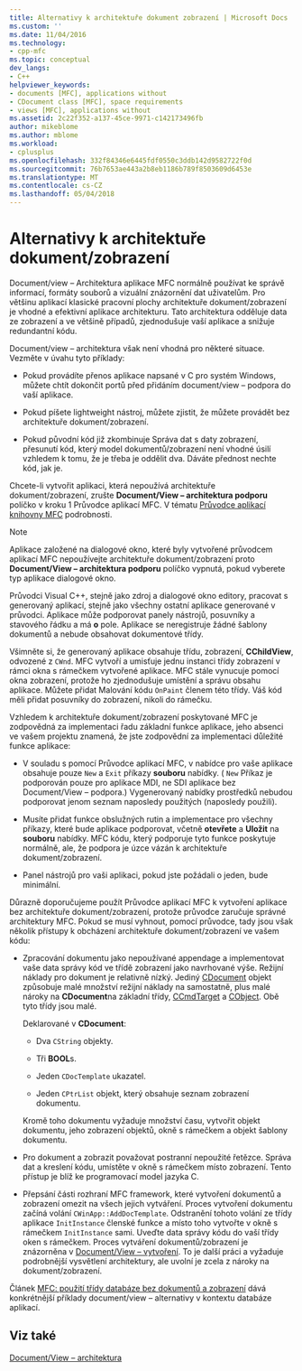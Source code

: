 ```yaml
---
title: Alternativy k architektuře dokument zobrazení | Microsoft Docs
ms.custom: ''
ms.date: 11/04/2016
ms.technology:
- cpp-mfc
ms.topic: conceptual
dev_langs:
- C++
helpviewer_keywords:
- documents [MFC], applications without
- CDocument class [MFC], space requirements
- views [MFC], applications without
ms.assetid: 2c22f352-a137-45ce-9971-c142173496fb
author: mikeblome
ms.author: mblome
ms.workload:
- cplusplus
ms.openlocfilehash: 332f84346e6445fdf0550c3ddb142d9582722f0d
ms.sourcegitcommit: 76b7653ae443a2b8eb1186b789f8503609d6453e
ms.translationtype: MT
ms.contentlocale: cs-CZ
ms.lasthandoff: 05/04/2018
---
```

# <a name="alternatives-to-the-documentview-architecture"></a>Alternativy k architektuře dokument/zobrazení
Document/view – Architektura aplikace MFC normálně používat ke správě informací, formáty souborů a vizuální znázornění dat uživatelům. Pro většinu aplikací klasické pracovní plochy architektuře dokument/zobrazení je vhodné a efektivní aplikace architekturu. Tato architektura odděluje data ze zobrazení a ve většině případů, zjednodušuje vaší aplikace a snižuje redundantní kódu.  
  
 Document/view – architektura však není vhodná pro některé situace. Vezměte v úvahu tyto příklady:  
  
-   Pokud provádíte přenos aplikace napsané v C pro systém Windows, můžete chtít dokončit portů před přidáním document/view – podpora do vaší aplikace.  
  
-   Pokud píšete lightweight nástroj, můžete zjistit, že můžete provádět bez architektuře dokument/zobrazení.  
  
-   Pokud původní kód již zkombinuje Správa dat s daty zobrazení, přesunutí kód, který model dokumentů/zobrazení není vhodné úsilí vzhledem k tomu, že je třeba je oddělit dva. Dáváte přednost nechte kód, jak je.  
  
 Chcete-li vytvořit aplikaci, která nepoužívá architektuře dokument/zobrazení, zrušte **Document/View – architektura podporu** políčko v kroku 1 Průvodce aplikací MFC. V tématu [Průvodce aplikací knihovny MFC](../mfc/reference/mfc-application-wizard.md) podrobnosti.  
  
> [!NOTE]
>  Aplikace založené na dialogové okno, které byly vytvořené průvodcem aplikací MFC nepoužívejte architektuře dokument/zobrazení proto **Document/View – architektura podporu** políčko vypnutá, pokud vyberete typ aplikace dialogové okno.  
  
 Průvodci Visual C++, stejně jako zdroj a dialogové okno editory, pracovat s generovaný aplikací, stejně jako všechny ostatní aplikace generované v průvodci. Aplikace může podporovat panely nástrojů, posuvníky a stavového řádku a má **o** pole. Aplikace se neregistruje žádné šablony dokumentů a nebude obsahovat dokumentové třídy.  
  
 Všimněte si, že generovaný aplikace obsahuje třídu, zobrazení, **CChildView**, odvozené z `CWnd`. MFC vytvoří a umisťuje jednu instanci třídy zobrazení v rámci okna s rámečkem vytvořené aplikace. MFC stále vynucuje pomocí okna zobrazení, protože ho zjednodušuje umístění a správu obsahu aplikace. Můžete přidat Malování kódu `OnPaint` členem této třídy. Váš kód měli přidat posuvníky do zobrazení, nikoli do rámečku.  
  
 Vzhledem k architektuře dokument/zobrazení poskytované MFC je zodpovědná za implementaci řadu základní funkce aplikace, jeho absenci ve vašem projektu znamená, že jste zodpovědní za implementaci důležité funkce aplikace:  
  
-   V souladu s pomocí Průvodce aplikací MFC, v nabídce pro vaše aplikace obsahuje pouze `New` a `Exit` příkazy **souboru** nabídky. ( `New` Příkaz je podporován pouze pro aplikace MDI, ne SDI aplikace bez Document/View – podpora.) Vygenerovaný nabídky prostředků nebudou podporovat jenom seznam naposledy použitých (naposledy použili).  
  
-   Musíte přidat funkce obslužných rutin a implementace pro všechny příkazy, které bude aplikace podporovat, včetně **otevřete** a **Uložit** na **souboru** nabídky. MFC kódu, který podporuje tyto funkce poskytuje normálně, ale, že podpora je úzce vázán k architektuře dokument/zobrazení.  
  
-   Panel nástrojů pro vaši aplikaci, pokud jste požádali o jeden, bude minimální.  
  
 Důrazně doporučujeme použít Průvodce aplikací MFC k vytvoření aplikace bez architektuře dokument/zobrazení, protože průvodce zaručuje správné architektury MFC. Pokud se musí vyhnout, pomocí průvodce, tady jsou však několik přístupy k obcházení architektuře dokument/zobrazení ve vašem kódu:  
  
-   Zpracování dokumentu jako nepoužívané appendage a implementovat vaše data správy kód ve třídě zobrazení jako navrhované výše. Režijní náklady pro dokument je relativně nízký. Jediný [CDocument](../mfc/reference/cdocument-class.md) objekt způsobuje malé množství režijní náklady na samostatně, plus malé nároky na **CDocument**na základní třídy, [CCmdTarget](../mfc/reference/ccmdtarget-class.md) a [ CObject](../mfc/reference/cobject-class.md). Obě tyto třídy jsou malé.  
  
     Deklarované v **CDocument**:  
  
    -   Dva `CString` objekty.  
  
    -   Tři **BOOL**s.  
  
    -   Jeden `CDocTemplate` ukazatel.  
  
    -   Jeden `CPtrList` objekt, který obsahuje seznam zobrazení dokumentu.  
  
     Kromě toho dokumentu vyžaduje množství času, vytvořit objekt dokumentu, jeho zobrazení objektů, okně s rámečkem a objekt šablony dokumentu.  
  
-   Pro dokument a zobrazit považovat postranní nepoužité řetězce. Správa dat a kreslení kódu, umístěte v okně s rámečkem místo zobrazení. Tento přístup je blíž ke programovací model jazyka C.  
  
-   Přepsání části rozhraní MFC framework, které vytvoření dokumentů a zobrazení omezit na všech jejich vytváření. Proces vytvoření dokumentu začíná volání `CWinApp::AddDocTemplate`. Odstranění tohoto volání ze třídy aplikace `InitInstance` členské funkce a místo toho vytvořte v okně s rámečkem `InitInstance` sami. Uveďte data správy kódu do vaší třídy oken s rámečkem. Proces vytváření dokumentů/zobrazení je znázorněna v [Document/View – vytvoření](../mfc/document-view-creation.md). To je další práci a vyžaduje podrobnější vysvětlení architektury, ale uvolní je zcela z nároky na dokument/zobrazení.  
  
 Článek [MFC: použití třídy databáze bez dokumentů a zobrazení](../data/mfc-using-database-classes-without-documents-and-views.md) dává konkrétnější příklady document/view – alternativy v kontextu databáze aplikací.  
  
## <a name="see-also"></a>Viz také  
 [Document/View – architektura](../mfc/document-view-architecture.md)

